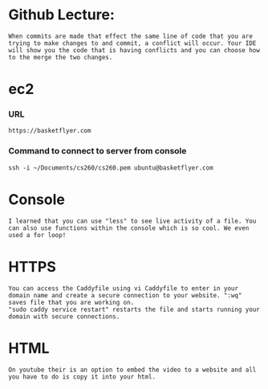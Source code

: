 # Github Lecture:
    When commits are made that effect the same line of code that you are trying to make changes to and commit, a conflict will occur. Your IDE will show you the code that is having conflicts and you can choose how to the merge the two changes.

# ec2
### URL
    https://basketflyer.com

### Command to connect to server from console
    ssh -i ~/Documents/cs260/cs260.pem ubuntu@basketflyer.com

# Console
    I learned that you can use "less" to see live activity of a file. You can also use functions within the console which is so cool. We even used a for loop!

# HTTPS
    You can access the Caddyfile using vi Caddyfile to enter in your domain name and create a secure connection to your website. ":wq" saves file that you are working on.
    "sudo caddy service restart" restarts the file and starts running your domain with secure connections.

# HTML
    On youtube their is an option to embed the video to a website and all you have to do is copy it into your html. 
